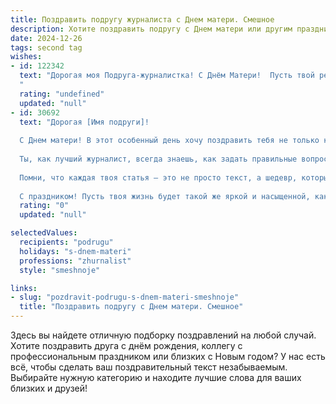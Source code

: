 ```yaml
---
title: Поздравить подругу журналиста с Днем матери. Смешное
description: Хотите поздравить подругу с Днем матери или другим праздником? Наш ИИ создаст незабываемое поздравление, а вы обязательно выделитесь среди других.  
date: 2024-12-26
tags: second tag
wishes:
- id: 122342
  text: "Дорогая моя Подруга-журналистка! С Днём Матери!  Пусть твой репортёрский талант поможет тебе распутать все семейные тайны, а оперативная память — не подвести в моменты внезапных детских капризов! Желаю тебе океан материнской любви, горы терпения (на случай, если придётся писать очередной материал о детских выходках) и миллион лайков от самых главных читателей — твоих детей!  С праздником!
  "
  rating: "undefined"
  updated: "null"
- id: 30692
  text: "Дорогая [Имя подруги]!
  
  С Днем матери! В этот особенный день хочу поздравить тебя не только как маму, но и как настоящего мастера слов! В твоей жизни уже столько статей о «Как вырастить гения», что я не удивлюсь, если твой ребенок уже начинает диктовать мемуары!
  
  Ты, как лучший журналист, всегда знаешь, как задать правильные вопросы. Например, «Где же мой тапок?» или «Почему в холодильнике нет пирожков?» – настоящие расследования на грани срыва!
  
  Помни, что каждая твоя статья – это не просто текст, а шедевр, который даже заботливой маме часами писать не впервой! Желаю, чтобы каждый твой день был наполнен улыбками, шумными шалостями и, конечно же, крепким кофе, который поможет им справляться с утренними чудесами!
  
  С праздником! Пусть твоя жизнь будет такой же яркой и насыщенной, как твои самые лучшие материалы! ❤️"
  rating: "0"
  updated: "null"

selectedValues:
  recipients: "podrugu"
  holidays: "s-dnem-materi"
  professions: "zhurnalist"
  style: "smeshnoje"

links:
- slug: "pozdravit-podrugu-s-dnem-materi-smeshnoje"
  title: "Поздравить подругу с Днем матери. Смешное"
---
```


Здесь вы найдете отличную подборку поздравлений на любой случай. 
Хотите поздравить друга с днём рождения, коллегу с профессиональным праздником или близких с Новым годом? У нас есть всё, чтобы сделать ваш поздравительный текст незабываемым. Выбирайте нужную категорию и находите лучшие слова для ваших близких и друзей!
